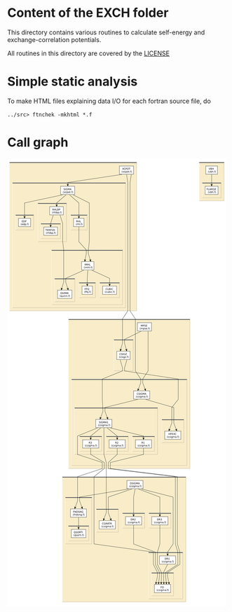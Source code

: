 
# Content of the EXCH folder

This directory contains various routines to calculate self-energy
and exchange-correlation potentials.

All routines in this directory are covered by the [LICENSE](../HEADERS/license.h)

# Simple static analysis

To make HTML files explaining data I/O for each fortran source file, do

	../src> ftnchek -mkhtml *.f

# Call graph

![call graph for the EXCH folder](tree/EXCH.png)
